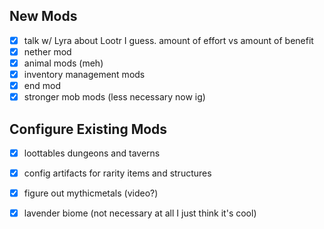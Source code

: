 ## New Mods
- [x] talk w/ Lyra about Lootr I guess. amount of effort vs amount of benefit
- [x] nether mod
- [x] animal mods (meh)
- [x] inventory management mods
- [x] end mod
- [x] stronger mob mods (less necessary now ig)

## Configure Existing Mods
- [x] loottables dungeons and taverns
- [x] config artifacts for rarity items and structures
- [x] figure out mythicmetals (video?)
- [x] lavender biome (not necessary at all I just think it's cool)

